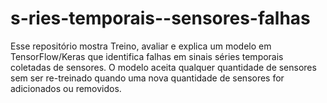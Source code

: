# s-ries-temporais--sensores-falhas
Esse repositório mostra Treino, avaliar e explica um modelo em TensorFlow/Keras que identifica falhas em  sinais  séries  temporais  coletadas  de  sensores.  O modelo  aceita qualquer quantidade de sensores sem ser re-treinado quando uma  nova quantidade de sensores for adicionados ou removidos.
